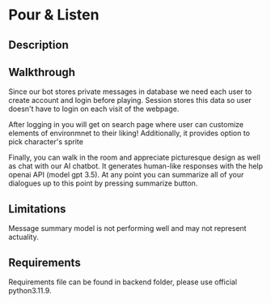 # Pour & Listen

## Description

## Walkthrough
Since our bot stores private messages in database we need each user to create account and login before playing. Session stores this data so user doesn't have to login on each visit of the webpage. <br>

After logging in you will get on search page where user can customize elements of environmnet to their liking! Additionally, it provides option to pick character's sprite <br>

Finally, you can walk in the room and appreciate picturesque design as well as chat with our AI chatbot. It generates human-like responses with the help openai API (model gpt 3.5). At any point you can summarize all of your dialogues up to this point by pressing summarize button.

## Limitations
Message summary model is not performing well and may not represent actuality.

## Requirements
Requirements file can be found in backend folder, please use official python3.11.9.